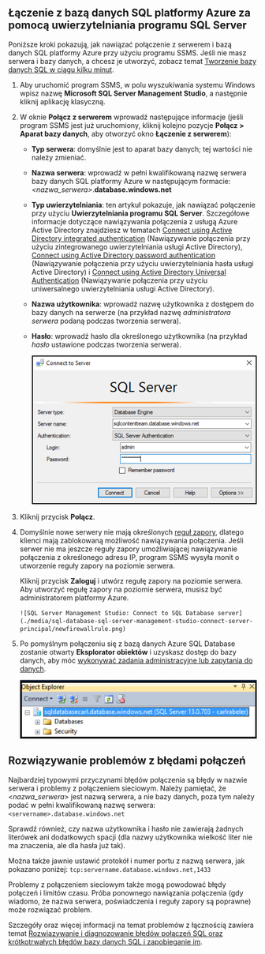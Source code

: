 

## <a name="connect-to-azure-sql-database-using-sql-server-authentication"></a>Łączenie z bazą danych SQL platformy Azure za pomocą uwierzytelniania programu SQL Server
Poniższe kroki pokazują, jak nawiązać połączenie z serwerem i bazą danych SQL platformy Azure przy użyciu programu SSMS. Jeśli nie masz serwera i bazy danych, a chcesz je utworzyć, zobacz temat [Tworzenie bazy danych SQL w ciągu kilku minut](../articles/sql-database/sql-database-get-started.md).

1. Aby uruchomić program SSMS, w polu wyszukiwania systemu Windows wpisz nazwę **Microsoft SQL Server Management Studio**, a następnie kliknij aplikację klasyczną.
2. W oknie **Połącz z serwerem** wprowadź następujące informacje (jeśli program SSMS jest już uruchomiony, kliknij kolejno pozycje **Połącz > Aparat bazy danych**, aby otworzyć okno **Łączenie z serwerem**):
   
   * **Typ serwera**: domyślnie jest to aparat bazy danych; tej wartości nie należy zmieniać.
   * **Nazwa serwera**: wprowadź w pełni kwalifikowaną nazwę serwera bazy danych SQL platformy Azure w następującym formacie: *&lt;nazwa_serwera>*.**database.windows.net**
   * **Typ uwierzytelniania**: ten artykuł pokazuje, jak nawiązać połączenie przy użyciu **Uwierzytelniania programu SQL Server**. Szczegółowe informacje dotyczące nawiązywania połączenia z usługą Azure Active Directory znajdziesz w tematach [Connect using Active Directory integrated authentication](../articles/sql-database/sql-database-aad-authentication.md#connect-using-active-directory-integrated-authentication) (Nawiązywanie połączenia przy użyciu zintegrowanego uwierzytelniania usługi Active Directory), [Connect using Active Directory password authentication](../articles/sql-database/sql-database-aad-authentication.md#connect-using-active-directory-password-authentication) (Nawiązywanie połączenia przy użyciu uwierzytelniania hasła usługi Active Directory) i [Connect using Active Directory Universal Authentication](../articles/sql-database/sql-database-ssms-mfa-authentication.md) (Nawiązywanie połączenia przy użyciu uniwersalnego uwierzytelniania usługi Active Directory).
   * **Nazwa użytkownika**: wprowadź nazwę użytkownika z dostępem do bazy danych na serwerze (na przykład nazwę *administratora serwera* podaną podczas tworzenia serwera). 
   * **Hasło**: wprowadź hasło dla określonego użytkownika (na przykład *hasło* ustawione podczas tworzenia serwera).
     
       ![SQL Server Management Studio: łączenie z serwerem usługi SQL Database](./media/sql-database-sql-server-management-studio-connect-server-principal/connect.png)
3. Kliknij przycisk **Połącz**.
4. Domyślnie nowe serwery nie mają określonych [reguł zapory](../articles/sql-database/sql-database-firewall-configure.md), dlatego klienci mają zablokowaną możliwość nawiązywania połączenia. Jeśli serwer nie ma jeszcze reguły zapory umożliwiającej nawiązywanie połączenia z określonego adresu IP, program SSMS wysyła monit o utworzenie reguły zapory na poziomie serwera.
   
    Kliknij przycisk **Zaloguj** i utwórz regułę zapory na poziomie serwera. Aby utworzyć regułę zapory na poziomie serwera, musisz być administratorem platformy Azure.
   
       ![SQL Server Management Studio: Connect to SQL Database server](./media/sql-database-sql-server-management-studio-connect-server-principal/newfirewallrule.png)
5. Po pomyślnym połączeniu się z bazą danych Azure SQL Database zostanie otwarty **Eksplorator obiektów** i uzyskasz dostęp do bazy danych, aby móc [wykonywać zadania administracyjne lub zapytania do danych](../articles/sql-database/sql-database-manage-azure-ssms.md).
   
     ![nowa zapora poziomu serwera](./media/sql-database-sql-server-management-studio-connect-server-principal/connect-server-principal-5.png)

## <a name="troubleshoot-connection-failures"></a>Rozwiązywanie problemów z błędami połączeń
Najbardziej typowymi przyczynami błędów połączenia są błędy w nazwie serwera i problemy z połączeniem sieciowym. Należy pamiętać, że <*nazwa_serwera*> jest nazwą serwera, a nie bazy danych, poza tym należy podać w pełni kwalifikowaną nazwę serwera: `<servername>.database.windows.net`

Sprawdź również, czy nazwa użytkownika i hasło nie zawierają żadnych literówek ani dodatkowych spacji (dla nazwy użytkownika wielkość liter nie ma znaczenia, ale dla hasła już tak). 

Można także jawnie ustawić protokół i numer portu z nazwą serwera, jak pokazano poniżej: `tcp:servername.database.windows.net,1433`

Problemy z połączeniem sieciowym także mogą powodować błędy połączeń i limitów czasu. Próba ponownego nawiązania połączenia (gdy wiadomo, że nazwa serwera, poświadczenia i reguły zapory są poprawne) może rozwiązać problem.

Szczegóły oraz więcej informacji na temat problemów z łącznością zawiera temat [Rozwiązywanie i diagnozowanie błędów połączeń SQL oraz krótkotrwałych błędów bazy danych SQL i zapobieganie im](../articles/sql-database/sql-database-connectivity-issues.md).



<!--HONumber=Nov16_HO2-->


